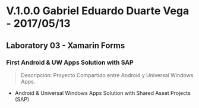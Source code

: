 ﻿# V.1.0.0 Gabriel Eduardo Duarte Vega - 2017/05/13
## Laboratory 03 - Xamarin Forms
### First Android & UW Apps Solution with SAP
> Descripción: Proyecto Compartido entre Android y Universal Windows Apps.
+ Android & Universal Windows Apps Solution with Shared Asset Projects (SAP)